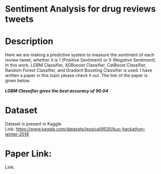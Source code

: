 # Sentiment Analysis for drug reviews tweets
# Description
Here we are making a predictive system to measure the sentiment of each review tweet, whether it is 1 (Positive Sentiment) or 0 (Negative Sentiment). In this work, LGBM Classifier, XGBooost Classifier, CatBoost Classifier, Random Forest Classifier, and Gradient Boosting Classifier is used. I have written a paper in this topic please check it out. The link of the paper is given below.
<br>
<br>
__*LGBM Classifier gives the best accuracy of 90.04*__
<br>
# Dataset
Dataset is present in Kaggle
<br>
Link: https://www.kaggle.com/datasets/jessicali9530/kuc-hackathon-winter-2018
<br>
# Paper Link: 
Link: 